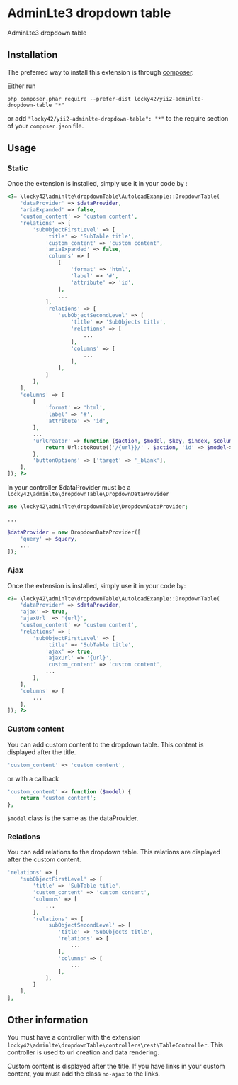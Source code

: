 AdminLte3 dropdown table
========================
AdminLte3 dropdown table

## Installation

The preferred way to install this extension is through [composer](http://getcomposer.org/download/).

Either run

```
php composer.phar require --prefer-dist locky42/yii2-adminlte-dropdown-table "*"
```

or add `"locky42/yii2-adminlte-dropdown-table": "*"` to the require section of your `composer.json` file.

## Usage

### Static

Once the extension is installed, simply use it in your code by  :

```php
<?= \locky42\adminlte\dropdownTable\AutoloadExample::DropdownTable(
    'dataProvider' => $dataProvider,
    'ariaExpanded' => false,
    'custom_content' => 'custom content',
    'relations' => [
        'subObjectFirstLevel' => [
            'title' => 'SubTable title',
            'custom_content' => 'custom content',
            'ariaExpanded' => false,
            'columns' => [
                [
                    'format' => 'html',
                    'label' => '#',
                    'attribute' => 'id',
                ],
                ...
            ],
            'relations' => [
                'subObjectSecondLevel' => [
                    'title' => 'SubObjects title',
                    'relations' => [
                        ...
                    ],
                    'columns' => [
                        ...
                    ],
                ],
            ]
        ],
    ],
    'columns' => [
        [
            'format' => 'html',
            'label' => '#',
            'attribute' => 'id',
        ],
        ...
        'urlCreator' => function ($action, $model, $key, $index, $column) {
            return Url::toRoute(['/{url}}/' . $action, 'id' => $model->id]);
        },
        'buttonOptions' => ['target' => '_blank'],
    ],
]); ?>
```

In your controller $dataProvider must be a `locky42\adminlte\dropdownTable\DropdownDataProvider`
```php
use \locky42\adminlte\dropdownTable\DropdownDataProvider;

...

$dataProvider = new DropdownDataProvider([
    'query' => $query,
    ...
]);
```

### Ajax

Once the extension is installed, simply use it in your code by:

```php
<?= \locky42\adminlte\dropdownTable\AutoloadExample::DropdownTable(
    'dataProvider' => $dataProvider,
    'ajax' => true,
    'ajaxUrl' => '{url}',
    'custom_content' => 'custom content',
    'relations' => [
        'subObjectFirstLevel' => [
            'title' => 'SubTable title',
            'ajax' => true,
            'ajaxUrl' => '{url}',
            'custom_content' => 'custom content',
            ...
        ],
    ],
    'columns' => [
        ...
    ],
]); ?>
```

### Custom content

You can add custom content to the dropdown table. This content is displayed after the title.

```php
'custom_content' => 'custom content',
```

or with a callback

```php
'custom_content' => function ($model) {
    return 'custom content';
},
```

`$model` class is the same as the dataProvider.

### Relations

You can add relations to the dropdown table. This relations are displayed after the custom content.

```php
'relations' => [
    'subObjectFirstLevel' => [
        'title' => 'SubTable title',
        'custom_content' => 'custom content',
        'columns' => [
            ...
        ],
        'relations' => [
            'subObjectSecondLevel' => [
                'title' => 'SubObjects title',
                'relations' => [
                    ...
                ],
                'columns' => [
                    ...
                ],
            ],
        ]
    ],
],
```

## Other information

You must have a controller with the extension `locky42\adminlte\dropdownTable\controllers\rest\TableController`.
This controller is used to url creation and data rendering.

Custom content is displayed after the title.
If you have links in your custom content, you must add the class `no-ajax` to the links.
